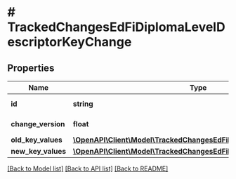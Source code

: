 # # TrackedChangesEdFiDiplomaLevelDescriptorKeyChange

## Properties

Name | Type | Description | Notes
------------ | ------------- | ------------- | -------------
**id** | **string** | Resource identifier | [optional]
**change_version** | **float** | Change version | [optional]
**old_key_values** | [**\OpenAPI\Client\Model\TrackedChangesEdFiDiplomaLevelDescriptorKey**](TrackedChangesEdFiDiplomaLevelDescriptorKey.md) |  | [optional]
**new_key_values** | [**\OpenAPI\Client\Model\TrackedChangesEdFiDiplomaLevelDescriptorKey**](TrackedChangesEdFiDiplomaLevelDescriptorKey.md) |  | [optional]

[[Back to Model list]](../../README.md#models) [[Back to API list]](../../README.md#endpoints) [[Back to README]](../../README.md)
